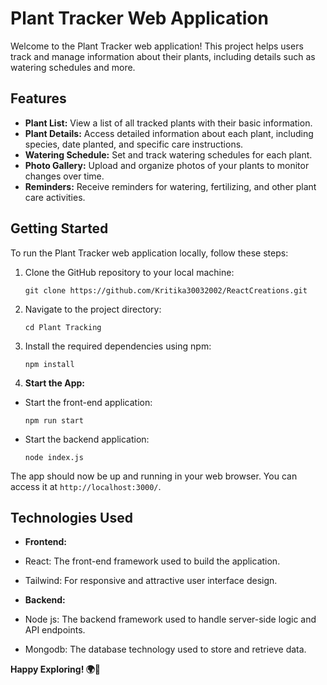 # Plant Tracker Web Application

Welcome to the Plant Tracker web application! This project helps users track and manage information about their plants, including details such as watering schedules and more.

## Features

- **Plant List:** View a list of all tracked plants with their basic information.
- **Plant Details:** Access detailed information about each plant, including species, date planted, and specific care instructions.
- **Watering Schedule:** Set and track watering schedules for each plant.
- **Photo Gallery:** Upload and organize photos of your plants to monitor changes over time.
- **Reminders:** Receive reminders for watering, fertilizing, and other plant care activities.

## Getting Started

To run the Plant Tracker web application locally, follow these steps:

1. Clone the GitHub repository to your local machine:
   ```
   git clone https://github.com/Kritika30032002/ReactCreations.git
   ```
2. Navigate to the project directory:
   ```
   cd Plant Tracking
   ```
3. Install the required dependencies using npm:

   ```
   npm install
   ```

4. **Start the App:**

- Start the front-end application:
  ```
  npm run start
  ```
- Start the backend application:
  ```
  node index.js
  ```

The app should now be up and running in your web browser. You can access it at `http://localhost:3000/`.

## Technologies Used

- **Frontend:**
- React: The front-end framework used to build the application.
- Tailwind: For responsive and attractive user interface design.

- **Backend:**
- Node js: The backend framework used to handle server-side logic and API endpoints.
- Mongodb: The database technology used to store and retrieve data.

**Happy Exploring! 🌍🚀**
